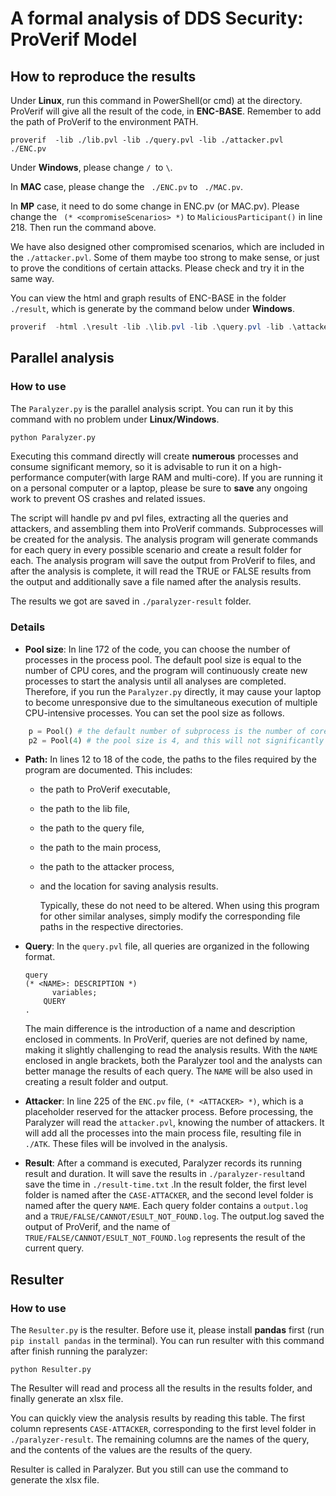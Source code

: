 # A formal analysis of DDS Security: ProVerif Model

 ## How to reproduce the results

Under **Linux**, run this command in PowerShell(or cmd) at the directory. ProVerif will give all the result of the code, in **ENC-BASE**. Remember to add the path of ProVerif to the environment PATH.

```shell
proverif  -lib ./lib.pvl -lib ./query.pvl -lib ./attacker.pvl  ./ENC.pv
```

Under **Windows**, please change `/ `to `\`.

In **MAC** case, please change the ` ./ENC.pv` to ` ./MAC.pv`.

In **MP** case, it need to do some change in ENC.pv (or MAC.pv). Please change the ` (* <compromiseScenarios> *)`  to `MaliciousParticipant()` in line 218. Then run the command above.

We have also designed other compromised scenarios, which are included in the `./attacker.pvl`. Some of them maybe too strong to make sense, or just to prove the conditions of certain attacks. Please check and try it in the same way.

You can view the html and graph results of ENC-BASE in the folder `./result`, which is generate by the command below under **Windows**.

```powershell
proverif  -html .\result -lib .\lib.pvl -lib .\query.pvl -lib .\attacker.pvl .\ENC.pv 
```

 ## Parallel analysis

### How to use

The `Paralyzer.py` is the parallel analysis script. You can run it by this command with no problem under **Linux/Windows**.

```sh
python Paralyzer.py
```

Executing this command directly will create **numerous** processes and consume significant memory, so it is advisable to run it on a high-performance computer(with large RAM and multi-core). If you are running it on a personal computer or a laptop, please be sure to **save** any ongoing work to prevent OS crashes and related issues.

The script will handle pv and pvl files, extracting all the queries and attackers, and assembling them into ProVerif commands. Subprocesses will be created for the analysis. The analysis program will generate commands for each query in every possible scenario and create a result folder for each. The analysis program will save the output from ProVerif to files, and after the analysis is complete, it will read the TRUE or FALSE results from the output and additionally save a file named after the analysis results.

The results we got are saved in `./paralyzer-result` folder.

### Details

- **Pool size**: In line 172 of the code, you can choose the number of processes in the process pool. The default pool size is equal to the number of CPU cores, and the program will continuously create new processes to start the analysis until all analyses are completed. Therefore, if you run the `Paralyzer.py` directly, it may cause your laptop to become unresponsive due to the simultaneous execution of multiple CPU-intensive processes. You can set the pool size as follows.

```python
    p = Pool() # the default number of subprocess is the number of cores.
	p2 = Pool(4) # the pool size is 4, and this will not significantly impact the computer's performance.
```

- **Path:** In lines 12 to 18 of the code, the paths to the files required by the program are documented. This includes:

  - the path to ProVerif executable,

  - the path to the lib file,

  - the path to the query file,

  - the path to the main process, 

  - the path to the attacker process, 

  - and the location for saving analysis results. 

    Typically, these do not need to be altered. When using this program for other similar analyses, simply modify the corresponding file paths in the respective directories.

- **Query**: In the `query.pvl` file, all queries are organized in the following format.

  ```
  query 
  (* <NAME>: DESCRIPTION *)
        variables;
      QUERY
  .
  ```

  The main difference is the introduction of a name and description enclosed in comments. In ProVerif, queries are not defined by name, making it slightly challenging to read the analysis results. With the `NAME` enclosed in angle brackets, both the Paralyzer tool and the analysts can better manage the results of each query. The `NAME` will be also used in creating a result folder and output.

- **Attacker**: In line 225 of the `ENC.pv` file,  `(* <ATTACKER> *)`, which is a placeholder reserved for the attacker process. Before processing, the Paralyzer will read the `attacker.pvl`, knowing the number of attackers. It will add all the processes into the main process file, resulting file in `./ATK`. These files will be involved in the analysis.

- **Result**: After a command is executed, Paralyzer records its running result and duration. It will save the results in `./paralyzer-result`and save the time in `./result-time.txt`  .In the result folder, the first level folder is named after the `CASE-ATTACKER`, and the second level folder is named after the query `NAME`. Each query folder contains a `output.log` and a `TRUE/FALSE/CANNOT/ESULT_NOT_FOUND.log`. The output.log saved the output of ProVerif, and the name  of `TRUE/FALSE/CANNOT/ESULT_NOT_FOUND.log` represents the result of the current query.

## Resulter

### How to use

The `Resulter.py` is the resulter. Before use it, please install **pandas** first (run `pip install pandas` in the terminal). You can run resulter with this command after finish running the paralyzer:

```
python Resulter.py
```

The Resulter will read and process all the results in the results folder, and finally generate an xlsx file. 

You can quickly view the analysis results by reading this table. The first column represents `CASE-ATTACKER`, corresponding to the first level folder in  `./paralyzer-result`. The remaining columns are the names of the query, and the contents of the values are the results of the query.

Resulter is called in Paralyzer. But you still can use the command to generate the xlsx file. 

